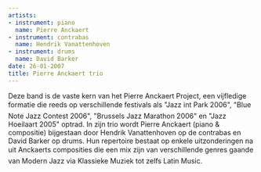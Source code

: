 ```yaml
---
artists:
- instrument: piano
  name: Pierre Anckaert
- instrument: contrabas
  name: Hendrik Vanattenhoven
- instrument: drums
  name: David Barker
date: 26-01-2007
title: Pierre Anckaert trio
---
```

Deze band is de vaste kern van het Pierre Anckaert Project, 
een vijfledige formatie die reeds op verschillende festivals als "Jazz int Park 2006", 
"Blue Note Jazz Contest 2006", "Brussels Jazz Marathon 2006" en "Jazz Hoeilaart 2005" optrad. 
In zijn trio wordt Pierre Anckaert (piano & compositie) bijgestaan door Hendrik Vanattenhoven 
op de contrabas en David Barker op drums. Hun repertoire bestaat op enkele uitzonderingen na 
uit Anckaerts composities die een mix zijn van verschillende genres gaande van Modern Jazz via 
Klassieke Muziek tot zelfs Latin Music.